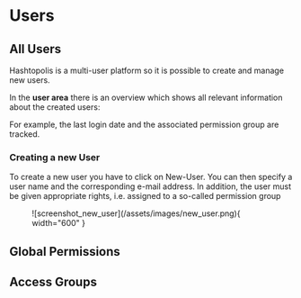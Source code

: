 # Users


## All Users

Hashtopolis is a multi-user platform so it is possible to create and manage new users.

In the **user area** there is an overview which shows all relevant information about the created users:

For example, the last login date and the associated permission group are tracked.

### Creating a new User

To create a new user you have to click on New-User. You can then specify a user name and the corresponding e-mail address. In addition, the user must be given appropriate rights, i.e. assigned to a so-called permission group

<figure markdown="span">
    ![screenshot_new_user](/assets/images/new_user.png){ width="600" }
</figure>


## Global Permissions


## Access Groups


